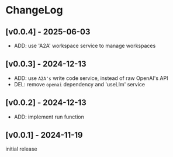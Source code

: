 # ChangeLog

## [v0.0.4] - 2025-06-03

- ADD: use 'A2A' workspace service to manage workspaces

## [v0.0.3] - 2024-12-13

- ADD: use `A2A's` write code service, instead of raw OpenAI's API
- DEL: remove `openai` dependency and 'useLlm' service

## [v0.0.2] - 2024-12-13

- ADD: implement run function

## [v0.0.1] - 2024-11-19

initial release
